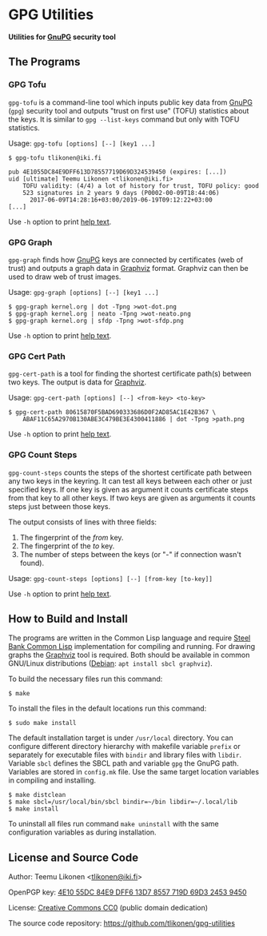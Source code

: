 GPG Utilities
=============

**Utilities for [GnuPG][] security tool**


The Programs
------------

### GPG Tofu

`gpg-tofu` is a command-line tool which inputs public key data from
[GnuPG][] (`gpg`) security tool and outputs "trust on first use" (TOFU)
statistics about the keys. It is similar to `gpg --list-keys` command
but only with TOFU statistics.

Usage: `gpg-tofu [options] [--] [key1 ...]`

    $ gpg-tofu tlikonen@iki.fi

    pub 4E1055DC84E9DFF613D78557719D69D324539450 (expires: [...])
    uid [ultimate] Teemu Likonen <tlikonen@iki.fi>
        TOFU validity: (4/4) a lot of history for trust, TOFU policy: good
        523 signatures in 2 years 9 days (P0002-00-09T18:44:06)
          2017-06-09T14:28:16+03:00/2019-06-19T09:12:22+03:00
    [...]

Use `-h` option to print [help text](gpg-tofu.txt).


### GPG Graph

`gpg-graph` finds how [GnuPG][] keys are connected by certificates (web
of trust) and outputs a graph data in [Graphviz][] format. Graphviz can
then be used to draw web of trust images.

Usage: `gpg-graph [options] [--] [key1 ...]`

    $ gpg-graph kernel.org | dot -Tpng >wot-dot.png
    $ gpg-graph kernel.org | neato -Tpng >wot-neato.png
    $ gpg-graph kernel.org | sfdp -Tpng >wot-sfdp.png

Use `-h` option to print [help text](gpg-graph.txt).


### GPG Cert Path

`gpg-cert-path` is a tool for finding the shortest certificate path(s)
between two keys. The output is data for [Graphviz][].

Usage: `gpg-cert-path [options] [--] <from-key> <to-key>`

    $ gpg-cert-path 80615870F5BAD690333686D0F2AD85AC1E42B367 \
        ABAF11C65A2970B130ABE3C479BE3E4300411886 | dot -Tpng >path.png

Use `-h` option to print [help text](gpg-cert-path.txt).


### GPG Count Steps

`gpg-count-steps` counts the steps of the shortest certificate path
between any two keys in the keyring. It can test all keys between each
other or just specified keys. If one key is given as argument it counts
certificate steps from that key to all other keys. If two keys are given
as arguments it counts steps just between those keys.

The output consists of lines with three fields:

 1. The fingerprint of the *from* key.
 2. The fingerprint of the *to* key.
 3. The number of steps between the keys (or "-" if connection wasn't
    found).

Usage: `gpg-count-steps [options] [--] [from-key [to-key]]`

Use `-h` option to print [help text](gpg-count-steps.txt).


[GnuPG]:    https://gnupg.org/
[Graphviz]: https://graphviz.org/


How to Build and Install
------------------------

The programs are written in the Common Lisp language and require [Steel
Bank Common Lisp][SBCL] implementation for compiling and running. For
drawing graphs the [Graphviz][] tool is required. Both should be
available in common GNU/Linux distributions ([Debian][]: `apt install
sbcl graphviz`).

To build the necessary files run this command:

    $ make

To install the files in the default locations run this command:

    $ sudo make install

The default installation target is under `/usr/local` directory. You can
configure different directory hierarchy with makefile variable `prefix`
or separately for executable files with `bindir` and library files with
`libdir`. Variable `sbcl` defines the SBCL path and variable `gpg` the
GnuPG path. Variables are stored in `config.mk` file. Use the same
target location variables in compiling and installing.

    $ make distclean
    $ make sbcl=/usr/local/bin/sbcl bindir=~/bin libdir=~/.local/lib
    $ make install

To uninstall all files run command `make uninstall` with the same
configuration variables as during installation.

[SBCL]:   http://sbcl.org/
[Debian]: https://www.debian.org/


License and Source Code
-----------------------

Author: Teemu Likonen <<tlikonen@iki.fi>>

OpenPGP key: [4E10 55DC 84E9 DFF6 13D7 8557 719D 69D3 2453 9450][PGP]

License: [Creative Commons CC0][CC0] (public domain dedication)

The source code repository:
<https://github.com/tlikonen/gpg-utilities>

[PGP]: http://www.iki.fi/tlikonen/pgp-key.asc
[CC0]: https://creativecommons.org/publicdomain/zero/1.0/legalcode
